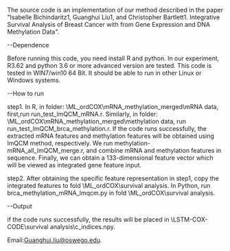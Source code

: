 The source code is an implementation of our method described in the paper "Isabelle Bichindaritz1, Guanghui Liu1, and Christopher Bartlett1. Integrative Survival Analysis of Breast Cancer with from Gene Expression and DNA Methylation Data". 

--Dependence

Before running this code, you need install R and python. In our experiment, R3.62 and python 3.6 or more advanced version are tested. This code is tested in WIN7/win10 64 Bit. It should be able to run in other Linux or Windows systems.

--How to run

   step1. In R, in folder: \ML_ordCOX\mRNA_methylation_merged\mRNA data, first,run run_test_lmQCM_mRNA.r. Similarly, in folder: \ML_ordCOX\mRNA_methylation_merged\methylation data\, run run_test_lmQCM_brca_methylation.r. If the code runs successfully, the extracted mRNA features and methylation features will be obtained using lmQCM method, respectively. We run methylation-mRNA_all_lmQCM_merge.r, and combine mRNA and methylation features in sequence. Finally, we can obtain a 133-dimensional feature vector which will be viewed as integrated gene feature input.
   
   step2. After obtaining the specific feature representation in step1, copy the integrated features to fold \ML_ordCOX\survival analysis\. In Python, run brca_methylation_mRNA_lmqcm.py in fold \ML_ordCOX\survival analysis\.
   
--Output

if the code runs successfully, the results will be placed in \LSTM-COX-CODE\survival analysis\c_indices.npy. 


Email:Guanghui.liu@oswego.edu.

